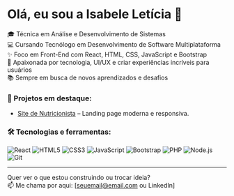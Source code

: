 # Olá, eu sou a Isabele Letícia 👋

🎓 Técnica em Análise e Desenvolvimento de Sistemas  
💻 Cursando Tecnólogo em Desenvolvimento de Software Multiplataforma  
✨ Foco em Front-End com React, HTML, CSS, JavaScript e Bootstrap  
🚀 Apaixonada por tecnologia, UI/UX e criar experiências incríveis para usuários  
📚 Sempre em busca de novos aprendizados e desafios  

### 🚧 Projetos em destaque:
- [Site de Nutricionista](https://github.com/IsabeleLeticiaQueiroz/nutricionista_madu_paiva) – Landing page moderna e responsiva.

### 🛠️ Tecnologias e ferramentas:
![React](https://img.shields.io/badge/-React-61DAFB?style=flat&logo=react)
![HTML5](https://img.shields.io/badge/-HTML5-E34F26?style=flat&logo=html5)
![CSS3](https://img.shields.io/badge/-CSS3-1572B6?style=flat&logo=css3)
![JavaScript](https://img.shields.io/badge/-JavaScript-F7DF1E?style=flat&logo=javascript&logoColor=black)
![Bootstrap](https://img.shields.io/badge/-Bootstrap-7952B3?style=flat&logo=bootstrap)
![PHP](https://img.shields.io/badge/-PHP-777BB4?style=flat&logo=php&logoColor=white)
![Node.js](https://img.shields.io/badge/-Node.js-339933?style=flat&logo=node.js&logoColor=white)
![Git](https://img.shields.io/badge/-Git-F05032?style=flat&logo=git)

---

Quer ver o que estou construindo ou trocar ideia?  
📫 Me chama por aqui: [seuemail@email.com ou LinkedIn]


